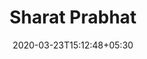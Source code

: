 ---
title: "Sharat Prabhat"
image: /images/websites/sharat-port.jpg
tags: ["websites"]
description: "https://www.sharatprabhath.com/"
date: 2020-03-23T15:12:48+05:30
draft: false
---